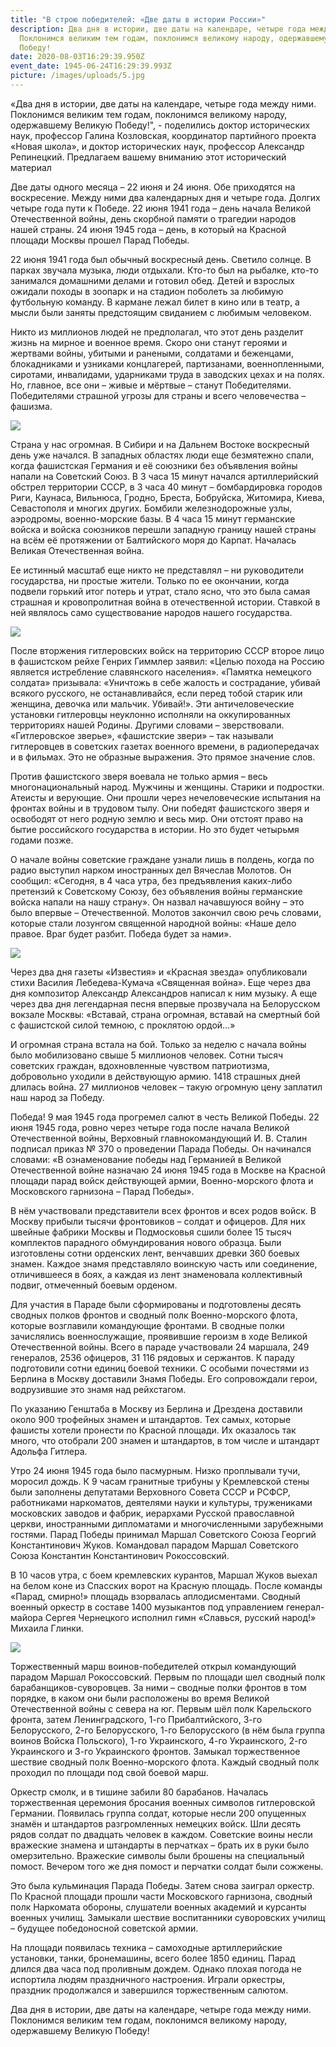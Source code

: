 ```yaml
---
title: "В строю победителей: «Две даты в истории России»"
description: Два дня в истории, две даты на календаре, четыре года между ними.
  Поклонимся великим тем годам, поклонимся великому народу, одержавшему Великую
  Победу!
date: 2020-08-03T16:29:39.950Z
event_date: 1945-06-24T16:29:39.993Z
picture: /images/uploads/5.jpg
---
```

«Два дня в истории, две даты на календаре, четыре года между ними. Поклонимся великим тем годам, поклонимся великому народу, одержавшему Великую Победу!", - поделились доктор исторических наук, профессор Галина Козловская, координатор партийного проекта «Новая школа», и доктор исторических наук, профессор Александр Репинецкий. Предлагаем вашему вниманию этот исторический материал

Две даты одного месяца – 22 июня и 24 июня. Обе приходятся на воскресение. Между ними два календарных дня и четыре года. Долгих четыре года пути к Победе. 22 июня 1941 года – день начала Великой Отечественной войны, день скорбной памяти о трагедии народов нашей страны. 24 июня 1945 года – день, в который на Красной площади Москвы прошел Парад Победы.

22 июня 1941 года был обычный воскресный день. Светило солнце. В парках звучала музыка, люди отдыхали. Кто-то был на рыбалке, кто-то занимался домашними делами и готовил обед. Детей и взрослых ожидали походы в зоопарк и на стадион поболеть за любимую футбольную команду. В кармане лежал билет в кино или в театр, а мысли были заняты предстоящим свиданием с любимым человеком.

Никто из миллионов людей не предполагал, что этот день разделит жизнь на мирное и военное время. Скоро они станут героями и жертвами войны, убитыми и ранеными, солдатами и беженцами, блокадниками и узниками концлагерей, партизанами, военнопленными, сиротами, инвалидами, ударниками труда в заводских цехах и на полях. Но, главное, все они – живые и мёртвые – станут Победителями. Победителями страшной угрозы для страны и всего человечества – фашизма.

![](/images/uploads/2.jpg)



Страна у нас огромная. В Сибири и на Дальнем Востоке воскресный день уже начался. В западных областях люди еще безмятежно спали, когда фашистская Германия и её союзники без объявления войны напали на Советский Союз. В 3 часа 15 минут начался артиллерийский обстрел территории СССР, в 3 часа 40 минут – бомбардировка городов Риги, Каунаса, Вильнюса, Гродно, Бреста, Бобруйска, Житомира, Киева, Севастополя и многих других. Бомбили железнодорожные узлы, аэродромы, военно-морские базы. В 4 часа 15 минут германские войска и войска союзников перешли западную границу нашей страны на всём её протяжении от Балтийского моря до Карпат. Началась Великая Отечественная война.

Ее истинный масштаб еще никто не представлял – ни руководители государства, ни простые жители. Только по ее окончании, когда подвели горький итог потерь и утрат, стало ясно, что это была самая страшная и кровопролитная война в отечественной истории. Ставкой в ней являлось само существование народов нашего государства.



![](/images/uploads/3.jpg)

После вторжения гитлеровских войск на территорию СССР второе лицо в фашистском рейхе Генрих Гиммлер заявил: «Целью похода на Россию является истребление славянского населения». «Памятка немецкого солдата» призывала: «Уничтожь в себе жалость и сострадание, убивай всякого русского, не останавливайся, если перед тобой старик или женщина, девочка или мальчик. Убивай!». Эти античеловеческие установки гитлеровцы неуклонно исполняли на оккупированных территориях нашей Родины. Другими словами – зверствовали. «Гитлеровское зверье», «фашистские звери» – так называли гитлеровцев в советских газетах военного времени, в радиопередачах и в фильмах. Это не образные выражения. Это прямое значение слов.

Против фашистского зверя воевала не только армия – весь многонациональный народ. Мужчины и женщины. Старики и подростки. Атеисты и верующие. Они прошли через нечеловеческие испытания на фронтах войны и в трудовом тылу. Они победят фашистского зверя и освободят от него родную землю и весь мир. Они отстоят право на бытие российского государства в истории. Но это будет четырьмя годами позже.

О начале войны советские граждане узнали лишь в полдень, когда по радио выступил нарком иностранных дел Вячеслав Молотов. Он сообщил: «Сегодня, в 4 часа утра, без предъявления каких-либо претензий к Советскому Союзу, без объявления войны германские войска напали на нашу страну». Он назвал начавшуюся войну – это было впервые – Отечественной. Молотов закончил свою речь словами, которые стали лозунгом священной народной войны: «Наше дело правое. Враг будет разбит. Победа будет за нами».

![](/images/uploads/4.jpg)

Через два дня газеты «Известия» и «Красная звезда» опубликовали стихи Василия Лебедева-Кумача «Священная война». Еще через два дня композитор Александр Александров написал к ним музыку. А еще через два дня легендарная песня впервые прозвучала на Белорусском вокзале Москвы: «Вставай, страна огромная, вставай на смертный бой с фашистской силой темною, с проклятою ордой...»

И огромная страна встала на бой. Только за неделю с начала войны было мобилизовано свыше 5 миллионов человек. Сотни тысяч советских граждан, вдохновленные чувством патриотизма, добровольно уходили в действующую армию. 1418 страшных дней длилась война. 27 миллионов человек – такую огромную цену заплатил наш народ за Победу.

Победа! 9 мая 1945 года прогремел салют в честь Великой Победы. 22 июня 1945 года, ровно через четыре года после начала Великой Отечественной войны, Верховный главнокомандующий И. В. Сталин подписал приказ № 370 о проведении Парада Победы. Он начинался словами: «В ознаменование победы над Германией в Великой Отечественной войне назначаю 24 июня 1945 года в Москве на Красной площади парад войск действующей армии, Военно-морского флота и Московского гарнизона – Парад Победы».

В нём участвовали представители всех фронтов и всех родов войск. В Москву прибыли тысячи фронтовиков – солдат и офицеров. Для них швейные фабрики Москвы и Подмосковья сшили более 15 тысяч комплектов парадного обмундирования нового образца. Были изготовлены сотни орденских лент, венчавших древки 360 боевых знамен. Каждое знамя представляло воинскую часть или соединение, отличившееся в боях, а каждая из лент знаменовала коллективный подвиг, отмеченный боевым орденом.

Для участия в Параде были сформированы и подготовлены десять сводных полков фронтов и сводный полк Военно-морского флота, которые возглавили командующие фронтами. В сводные полки зачислялись военнослужащие, проявившие героизм в ходе Великой Отечественной войны. Всего в параде участвовали 24 маршала, 249 генералов, 2536 офицеров, 31 116 рядовых и сержантов. К параду подготовили сотни единиц боевой техники. С особыми почестями из Берлина в Москву доставили Знамя Победы. Его сопровождали герои, водрузившие это знамя над рейхстагом.

По указанию Генштаба в Москву из Берлина и Дрездена доставили около 900 трофейных знамен и штандартов. Тех самых, которые фашисты хотели пронести по Красной площади. Их оказалось так много, что отобрали 200 знамен и штандартов, в том числе и штандарт Адольфа Гитлера.

Утро 24 июня 1945 года было пасмурным. Низко проплывали тучи, моросил дождь. К 9 часам гранитные трибуны у Кремлевской стены были заполнены депутатами Верховного Совета СССР и РСФСР, работниками наркоматов, деятелями науки и культуры, тружениками московских заводов и фабрик, иерархами Русской православной церкви, иностранными дипломатами и многочисленными зарубежными гостями. Парад Победы принимал Маршал Советского Союза Георгий Константинович Жуков. Командовал парадом Маршал Советского Союза Константин Константинович Рокоссовский.

В 10 часов утра, с боем кремлевских курантов, Маршал Жуков выехал на белом коне из Спасских ворот на Красную площадь. После команды «Парад, смирно!» площадь взорвалась аплодисментами. Сводный военный оркестр в составе 1400 музыкантов под управлением генерал-майора Сергея Чернецкого исполнил гимн «Славься, русский народ!» Михаила Глинки.

![](/images/uploads/5.jpg)

Торжественный марш воинов-победителей открыл командующий парадом Маршал Рокоссовский. Первым по площади шел сводный полк барабанщиков-суворовцев. За ними – сводные полки фронтов в том порядке, в каком они были расположены во время Великой Отечественной войны с севера на юг. Первым шёл полк Карельского фронта, затем Ленинградского, 1-го Прибалтийского, 3-го Белорусского, 2-го Белорусского, 1-го Белорусского (в нём была группа воинов Войска Польского), 1-го Украинского, 4-го Украинского, 2-го Украинского и 3-го Украинского фронтов. Замыкал торжественное шествие сводный полк Военно-морского флота. Каждый сводный полк проходил по площади под свой боевой марш.

Оркестр смолк, и в тишине забили 80 барабанов. Началась торжественная церемония бросания военных символов гитлеровской Германии. Появилась группа солдат, которые несли 200 опущенных знамён и штандартов разгромленных немецких войск. Шли десять рядов солдат по двадцать человек в каждом. Советские воины несли вражеские знамена и штандарты в перчатках – брать их в руки было омерзительно. Вражеские символы были брошены на специальный помост. Вечером того же дня помост и перчатки солдат были сожжены.

Это была кульминация Парада Победы. Затем снова заиграл оркестр. По Красной площади прошли части Московского гарнизона, сводный полк Наркомата обороны, слушатели военных академий и курсанты военных училищ. Замыкали шествие воспитанники суворовских училищ – будущее победоносной советской армии.

На площади появилась техника – самоходные артиллерийские установки, танки, бронемашины, всего более 1850 единиц. Парад длился два часа под проливным дождем. Однако плохая погода не испортила людям праздничного настроения. Играли оркестры, праздник продолжался и завершился торжественным салютом.

Два дня в истории, две даты на календаре, четыре года между ними. Поклонимся великим тем годам, поклонимся великому народу, одержавшему Великую Победу!